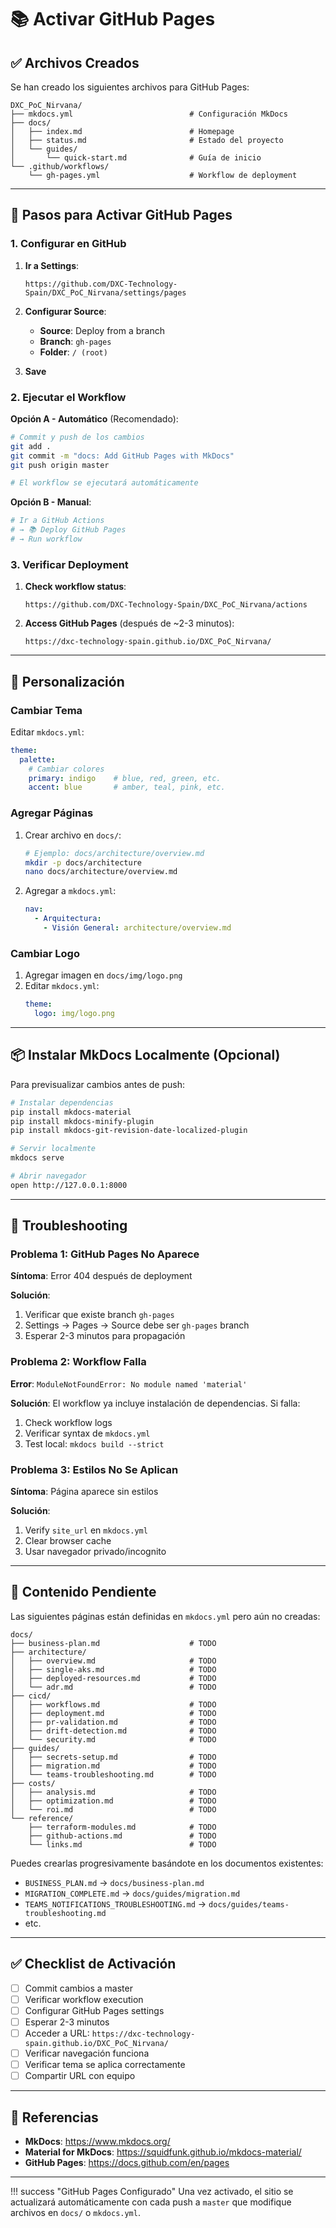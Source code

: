 # 📚 Activar GitHub Pages

## ✅ Archivos Creados

Se han creado los siguientes archivos para GitHub Pages:

```
DXC_PoC_Nirvana/
├── mkdocs.yml                          # Configuración MkDocs
├── docs/
│   ├── index.md                        # Homepage
│   ├── status.md                       # Estado del proyecto
│   └── guides/
│       └── quick-start.md              # Guía de inicio
└── .github/workflows/
    └── gh-pages.yml                    # Workflow de deployment
```

---

## 🚀 Pasos para Activar GitHub Pages

### 1. Configurar en GitHub

1. **Ir a Settings**:
   ```
   https://github.com/DXC-Technology-Spain/DXC_PoC_Nirvana/settings/pages
   ```

2. **Configurar Source**:
   - **Source**: Deploy from a branch
   - **Branch**: `gh-pages`
   - **Folder**: `/ (root)`

3. **Save**

### 2. Ejecutar el Workflow

**Opción A - Automático** (Recomendado):
```bash
# Commit y push de los cambios
git add .
git commit -m "docs: Add GitHub Pages with MkDocs"
git push origin master

# El workflow se ejecutará automáticamente
```

**Opción B - Manual**:
```bash
# Ir a GitHub Actions
# → 📚 Deploy GitHub Pages
# → Run workflow
```

### 3. Verificar Deployment

1. **Check workflow status**:
   ```
   https://github.com/DXC-Technology-Spain/DXC_PoC_Nirvana/actions
   ```

2. **Access GitHub Pages** (después de ~2-3 minutos):
   ```
   https://dxc-technology-spain.github.io/DXC_PoC_Nirvana/
   ```

---

## 🎨 Personalización

### Cambiar Tema

Editar `mkdocs.yml`:

```yaml
theme:
  palette:
    # Cambiar colores
    primary: indigo    # blue, red, green, etc.
    accent: blue       # amber, teal, pink, etc.
```

### Agregar Páginas

1. Crear archivo en `docs/`:
   ```bash
   # Ejemplo: docs/architecture/overview.md
   mkdir -p docs/architecture
   nano docs/architecture/overview.md
   ```

2. Agregar a `mkdocs.yml`:
   ```yaml
   nav:
     - Arquitectura:
       - Visión General: architecture/overview.md
   ```

### Cambiar Logo

1. Agregar imagen en `docs/img/logo.png`
2. Editar `mkdocs.yml`:
   ```yaml
   theme:
     logo: img/logo.png
   ```

---

## 📦 Instalar MkDocs Localmente (Opcional)

Para previsualizar cambios antes de push:

```bash
# Instalar dependencias
pip install mkdocs-material
pip install mkdocs-minify-plugin
pip install mkdocs-git-revision-date-localized-plugin

# Servir localmente
mkdocs serve

# Abrir navegador
open http://127.0.0.1:8000
```

---

## 🔧 Troubleshooting

### Problema 1: GitHub Pages No Aparece

**Síntoma**: Error 404 después de deployment

**Solución**:
1. Verificar que existe branch `gh-pages`
2. Settings → Pages → Source debe ser `gh-pages` branch
3. Esperar 2-3 minutos para propagación

### Problema 2: Workflow Falla

**Error**: `ModuleNotFoundError: No module named 'material'`

**Solución**:
El workflow ya incluye instalación de dependencias. Si falla:

1. Check workflow logs
2. Verificar syntax de `mkdocs.yml`
3. Test local: `mkdocs build --strict`

### Problema 3: Estilos No Se Aplican

**Síntoma**: Página aparece sin estilos

**Solución**:
1. Verify `site_url` en `mkdocs.yml`
2. Clear browser cache
3. Usar navegador privado/incognito

---

## 📝 Contenido Pendiente

Las siguientes páginas están definidas en `mkdocs.yml` pero aún no creadas:

```
docs/
├── business-plan.md                    # TODO
├── architecture/
│   ├── overview.md                     # TODO
│   ├── single-aks.md                   # TODO
│   ├── deployed-resources.md           # TODO
│   └── adr.md                          # TODO
├── cicd/
│   ├── workflows.md                    # TODO
│   ├── deployment.md                   # TODO
│   ├── pr-validation.md                # TODO
│   ├── drift-detection.md              # TODO
│   └── security.md                     # TODO
├── guides/
│   ├── secrets-setup.md                # TODO
│   ├── migration.md                    # TODO
│   └── teams-troubleshooting.md        # TODO
├── costs/
│   ├── analysis.md                     # TODO
│   ├── optimization.md                 # TODO
│   └── roi.md                          # TODO
└── reference/
    ├── terraform-modules.md            # TODO
    ├── github-actions.md               # TODO
    └── links.md                        # TODO
```

Puedes crearlas progresivamente basándote en los documentos existentes:

- `BUSINESS_PLAN.md` → `docs/business-plan.md`
- `MIGRATION_COMPLETE.md` → `docs/guides/migration.md`
- `TEAMS_NOTIFICATIONS_TROUBLESHOOTING.md` → `docs/guides/teams-troubleshooting.md`
- etc.

---

## ✅ Checklist de Activación

- [ ] Commit cambios a master
- [ ] Verificar workflow execution
- [ ] Configurar GitHub Pages settings
- [ ] Esperar 2-3 minutos
- [ ] Acceder a URL: `https://dxc-technology-spain.github.io/DXC_PoC_Nirvana/`
- [ ] Verificar navegación funciona
- [ ] Verificar tema se aplica correctamente
- [ ] Compartir URL con equipo

---

## 🔗 Referencias

- **MkDocs**: https://www.mkdocs.org/
- **Material for MkDocs**: https://squidfunk.github.io/mkdocs-material/
- **GitHub Pages**: https://docs.github.com/en/pages

---

!!! success "GitHub Pages Configurado"
    Una vez activado, el sitio se actualizará automáticamente con cada push a `master` que modifique archivos en `docs/` o `mkdocs.yml`.
